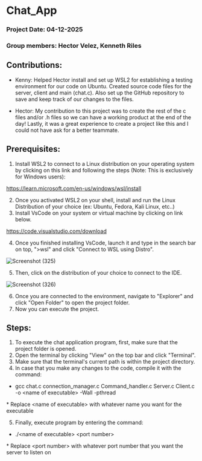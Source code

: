 # Chat_App
### Project Date: 04-12-2025
### Group members: Hector Velez, Kenneth Riles
## Contributions:
- Kenny: Helped Hector install and set up WSL2 for establishing a testing environment for our code on Ubuntu. Created source code files for the server, client and main (chat.c). Also set up the GitHub repository to save and keep track of our changes to the files.

- Hector:  My contribution to this project was to create the rest of the c files and/or .h files so we can have a working product at the end of the day! Lastly, it was a great experience to create a project like this and I could not have ask for a better teammate. 

## Prerequisites:
1. Install WSL2 to connect to a Linux distribution on your operating system by clicking on this link and following the steps (Note: This is exclusively for Windows users):

https://learn.microsoft.com/en-us/windows/wsl/install

2. Once you activated WSL2 on your shell, install and run the Linux Distribution of your choice (ex: Ubuntu, Fedora, Kali Linux, etc..)
3. Install VsCode on your system or virtual machine by clicking on link below.

https://code.visualstudio.com/download

4. Once you finished installing VsCode, launch it and type in the search bar on top, ">wsl" and click "Connect to WSL using Distro".

![Screenshot (325)](https://github.com/user-attachments/assets/2b2f51f5-314e-4c8a-a35e-5fad227ab65f)

5. Then, click on the distribution of your choice to connect to the IDE.

![Screenshot (326)](https://github.com/user-attachments/assets/4b2b7047-d884-4dfc-b197-4f847e610acc)

6. Once you are connected to the environment, navigate to "Explorer" and click "Open Folder" to open the project folder.
7. Now you can execute the project.

## Steps:
1. To execute the chat application program, first, make sure that the project folder is opened.
2. Open the terminal by clicking "View" on the top bar and click "Terminal".
3. Make sure that the terminal's current path is within the project directory.
4. In case that you make any changes to the code, compile it with the command:

- gcc chat.c connection_manager.c Command_handler.c Server.c Client.c -o \<name of executable\> -Wall -pthread

\* Replace \<name of executable\> with whatever name you want for the executable

5. Finally, execute program by entering the command:

- ./\<name of executable\> \<port number\>

\* Replace \<port number\>  with whatever port number that you want the server to listen on
